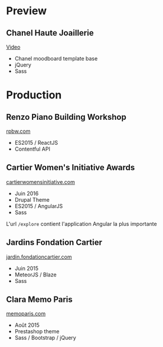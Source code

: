 # Preview

## Chanel Haute Joaillerie
[Video](https://storage.googleapis.com/charlesbensimon/chanel-preview.mov)

- Chanel moodboard template base
- jQuery
- Sass

# Production

## Renzo Piano Building Workshop
[rpbw.com](http://www.rpbw.com/)

- ES2015 / ReactJS
- Contentful API

## Cartier Women's Initiative Awards
[cartierwomensinitiative.com](https://www.cartierwomensinitiative.com/)

 - Juin 2016
 - Drupal Theme
 - ES2015 / AngularJS
 - Sass
 
L'url `/explore` contient l'application Angular la plus importante

## Jardins Fondation Cartier
[jardin.fondationcartier.com](http://jardin.fondationcartier.com/)

 - Juin 2015
 - MeteorJS / Blaze
 - Sass

## Clara Memo Paris
[memoparis.com](http://www.memoparis.com/fr/)

 - Août 2015
 - Prestashop theme
 - Sass / Bootstrap / jQuery
